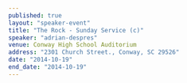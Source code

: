 ```yaml
---
published: true
layout: "speaker-event"
title: "The Rock - Sunday Service (c)"
speaker: "adrian-despres"
venue: Conway High School Auditorium
address: "2301 Church Street., Conway, SC 29526"
date: "2014-10-19"
end_date: "2014-10-19"
---
```



